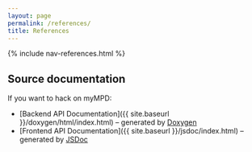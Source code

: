 ```yaml
---
layout: page
permalink: /references/
title: References
---
```

{% include nav-references.html %}

## Source documentation

If you want to hack on myMPD:

- [Backend API Documentation]({{ site.baseurl }}/doxygen/html/index.html) &ndash; generated by [Doxygen](https://www.doxygen.nl/)
- [Frontend API Documentation]({{ site.baseurl }}/jsdoc/index.html) &ndash; generated by [JSDoc](https://jsdoc.app/)
